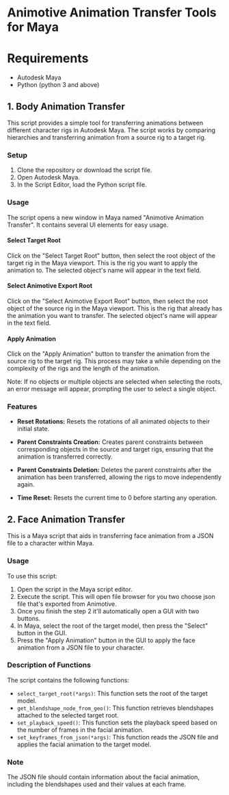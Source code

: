 # Animotive Animation Transfer Tools for Maya

# Requirements

- Autodesk Maya
- Python (python 3 and above)


## 1. Body Animation Transfer
This script provides a simple tool for transferring animations between different character rigs in Autodesk Maya. The script works by comparing hierarchies and transferring animation from a source rig to a target rig.

### Setup

1. Clone the repository or download the script file.
2. Open Autodesk Maya.
3. In the Script Editor, load the Python script file.

### Usage

The script opens a new window in Maya named "Animotive Animation Transfer". It contains several UI elements for easy usage.

#### Select Target Root

Click on the "Select Target Root" button, then select the root object of the target rig in the Maya viewport. This is the rig you want to apply the animation to. The selected object's name will appear in the text field.

#### Select Animotive Export Root

Click on the "Select Animotive Export Root" button, then select the root object of the source rig in the Maya viewport. This is the rig that already has the animation you want to transfer. The selected object's name will appear in the text field.

#### Apply Animation

Click on the "Apply Animation" button to transfer the animation from the source rig to the target rig. This process may take a while depending on the complexity of the rigs and the length of the animation.

Note: If no objects or multiple objects are selected when selecting the roots, an error message will appear, prompting the user to select a single object.

### Features

- **Reset Rotations:** Resets the rotations of all animated objects to their initial state.

- **Parent Constraints Creation:** Creates parent constraints between corresponding objects in the source and target rigs, ensuring that the animation is transferred correctly.

- **Parent Constraints Deletion:** Deletes the parent constraints after the animation has been transferred, allowing the rigs to move independently again.
- **Time Reset:** Resets the current time to 0 before starting any operation.


## 2. Face Animation Transfer

This is a Maya script that aids in transferring face animation from a JSON file to a character within Maya.

### Usage

To use this script:

1. Open the script in the Maya script editor.
2. Execute the script. This will open file browser for you two choose json file that's exported from Animotive.
3. Once you finish the step 2 it'll automatically open a GUI with two buttons.
4. In Maya, select the root of the target model, then press the "Select" button in the GUI.
5. Press the "Apply Animation" button in the GUI to apply the face animation from a JSON file to your character.

### Description of Functions

The script contains the following functions:

- `select_target_root(*args)`: This function sets the root of the target model.
- `get_blendshape_node_from_geo()`: This function retrieves blendshapes attached to the selected target root.
- `set_playback_speed()`: This function sets the playback speed based on the number of frames in the facial animation.
- `set_keyframes_from_json(*args)`: This function reads the JSON file and applies the facial animation to the target model.

### Note

The JSON file should contain information about the facial animation, including the blendshapes used and their values at each frame.
